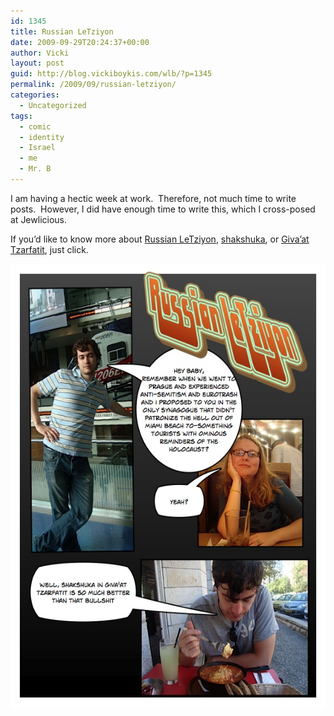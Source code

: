 ```yaml
---
id: 1345
title: Russian LeTziyon
date: 2009-09-29T20:24:37+00:00
author: Vicki
layout: post
guid: http://blog.vickiboykis.com/wlb/?p=1345
permalink: /2009/09/russian-letziyon/
categories:
  - Uncategorized
tags:
  - comic
  - identity
  - Israel
  - me
  - Mr. B
---
```

I am having a hectic week at work.  Therefore, not much time to write posts.  However, I did have enough time to write this, which I cross-posed at Jewlicious.
  
If you&#8217;d like to know more about [Russian LeTziyon](http://en.wikipedia.org/wiki/Rishon_LeZion), [shakshuka](http://en.wikipedia.org/wiki/Shakshouka), or [Giva&#8217;at Tzarfatit](http://en.wikipedia.org/wiki/French_Hill), just click.

[<img class="aligncenter size-full wp-image-1350" title="Page_1" src="https://raw.githubusercontent.com/veekaybee/wlb/gh-pages/assets/images/2009/09/Page_11.jpg" alt="Page_1" width="548" height="710" />](https://raw.githubusercontent.com/veekaybee/wlb/gh-pages/assets/images/2009/09/Page_11.jpg)